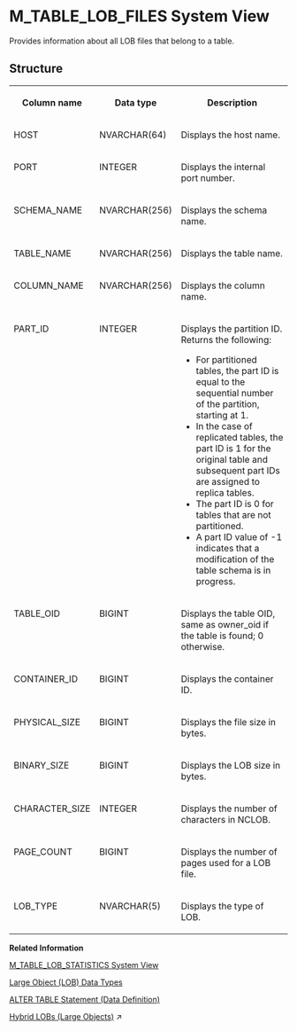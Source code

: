 <!-- loio20c63d0b7519101494baf61d17e2b326 -->

# M\_TABLE\_LOB\_FILES System View

Provides information about all LOB files that belong to a table.



<a name="loio20c63d0b7519101494baf61d17e2b326___m__t_a_b_l_e__l_o_b__f_i_l_e_s_1struct_M_TABLE_LOB_FILES"/>

## Structure


<table>
<tr>
<th valign="top">

Column name



</th>
<th valign="top">

Data type



</th>
<th valign="top">

Description



</th>
</tr>
<tr>
<td valign="top">

HOST



</td>
<td valign="top">

NVARCHAR\(64\)



</td>
<td valign="top">

Displays the host name.



</td>
</tr>
<tr>
<td valign="top">

PORT



</td>
<td valign="top">

INTEGER



</td>
<td valign="top">

Displays the internal port number.



</td>
</tr>
<tr>
<td valign="top">

SCHEMA\_NAME



</td>
<td valign="top">

NVARCHAR\(256\)



</td>
<td valign="top">

Displays the schema name.



</td>
</tr>
<tr>
<td valign="top">

TABLE\_NAME



</td>
<td valign="top">

NVARCHAR\(256\)



</td>
<td valign="top">

Displays the table name.



</td>
</tr>
<tr>
<td valign="top">

COLUMN\_NAME



</td>
<td valign="top">

NVARCHAR\(256\)



</td>
<td valign="top">

Displays the column name.



</td>
</tr>
<tr>
<td valign="top">

PART\_ID



</td>
<td valign="top">

INTEGER



</td>
<td valign="top">

Displays the partition ID. Returns the following:

-   For partitioned tables, the part ID is equal to the sequential number of the partition, starting at 1.
-   In the case of replicated tables, the part ID is 1 for the original table and subsequent part IDs are assigned to replica tables.
-   The part ID is 0 for tables that are not partitioned.
-   A part ID value of -1 indicates that a modification of the table schema is in progress.



</td>
</tr>
<tr>
<td valign="top">

TABLE\_OID



</td>
<td valign="top">

BIGINT



</td>
<td valign="top">

Displays the table OID, same as owner\_oid if the table is found; 0 otherwise.



</td>
</tr>
<tr>
<td valign="top">

CONTAINER\_ID



</td>
<td valign="top">

BIGINT



</td>
<td valign="top">

Displays the container ID.



</td>
</tr>
<tr>
<td valign="top">

PHYSICAL\_SIZE



</td>
<td valign="top">

BIGINT



</td>
<td valign="top">

Displays the file size in bytes.



</td>
</tr>
<tr>
<td valign="top">

BINARY\_SIZE



</td>
<td valign="top">

BIGINT



</td>
<td valign="top">

Displays the LOB size in bytes.



</td>
</tr>
<tr>
<td valign="top">

CHARACTER\_SIZE



</td>
<td valign="top">

INTEGER



</td>
<td valign="top">

Displays the number of characters in NCLOB.



</td>
</tr>
<tr>
<td valign="top">

PAGE\_COUNT



</td>
<td valign="top">

BIGINT



</td>
<td valign="top">

Displays the number of pages used for a LOB file.



</td>
</tr>
<tr>
<td valign="top">

LOB\_TYPE



</td>
<td valign="top">

NVARCHAR\(5\)



</td>
<td valign="top">

Displays the type of LOB.



</td>
</tr>
</table>

**Related Information**  


[M\_TABLE\_LOB\_STATISTICS System View](m-table-lob-statistics-system-view-722e79c.md "Provides information about the aggregated file and packed LOB statistics per host, port, table, partition, and column.")

[Large Object \(LOB\) Data Types](../../010-SQL-Reference/large-object-lob-data-types-c374aca.md "LOB (large objects) data types, such as NCLOB, and BLOB, are used to store a large amount of data, such as text documents and images.")

[ALTER TABLE Statement \(Data Definition\)](../../010-SQL-Reference/012-SQL-Statements/alter-table-statement-data-definition-20d329a.md "Alters a base or temporary table. See the ALTER VIRTUAL TABLE statement for altering virtual tables.")

[Hybrid LOBs (Large Objects)](https://help.sap.com/viewer/f9c5015e72e04fffa14d7d4f7267d897/2023_2_QRC/en-US/61ab21a1972846e0aa0b9a989ce4867a.html "To save memory you can store LOB data on disk, in this case the data is only loaded into memory when it is needed. Alternatively, you can use the configurable Hybrid LOB feature which is flexible and stores LOBs either on disk or in memory depending on their size.") :arrow_upper_right:

